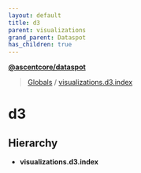 ```yaml
---
layout: default
title: d3
parent: visualizations
grand_parent: Dataspot
has_children: true
---
```


**[@ascentcore/dataspot](../README.md)**

> [Globals](../globals.md) / [visualizations.d3.index](visualizations_d3_index)

# d3

## Hierarchy

* **visualizations.d3.index**
